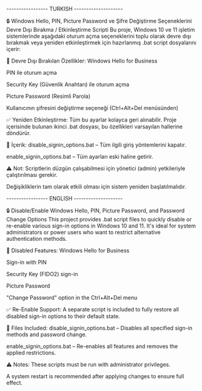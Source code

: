 ----------------- TURKISH --------------------

🔒 Windows Hello, PIN, Picture Password ve Şifre Değiştirme Seçeneklerini Devre Dışı Bırakma / Etkinleştirme Scripti
Bu proje, Windows 10 ve 11 işletim sistemlerinde aşağıdaki oturum açma seçeneklerini toplu olarak devre dışı bırakmak veya yeniden etkinleştirmek için hazırlanmış .bat script dosyalarını içerir:

🚫 Devre Dışı Bırakılan Özellikler:
Windows Hello for Business

PIN ile oturum açma

Security Key (Güvenlik Anahtarı) ile oturum açma

Picture Password (Resimli Parola)

Kullanıcının şifresini değiştirme seçeneği (Ctrl+Alt+Del menüsünden)

✅ Yeniden Etkinleştirme:
Tüm bu ayarlar kolayca geri alınabilir. Proje içerisinde bulunan ikinci .bat dosyası, bu özellikleri varsayılan hallerine döndürür.

📁 İçerik:
disable_signin_options.bat – Tüm ilgili giriş yöntemlerini kapatır.

enable_signin_options.bat – Tüm ayarları eski haline getirir.

⚠️ Not:
Scriptlerin düzgün çalışabilmesi için yönetici (admin) yetkileriyle çalıştırılması gerekir.

Değişikliklerin tam olarak etkili olması için sistem yeniden başlatılmalıdır.


----------------- ENGLISH --------------------

🔒 Disable/Enable Windows Hello, PIN, Picture Password, and Password Change Options
This project provides .bat script files to quickly disable or re-enable various sign-in options in Windows 10 and 11. It's ideal for system administrators or power users who want to restrict alternative authentication methods.

🚫 Disabled Features:
Windows Hello for Business

Sign-in with PIN

Security Key (FIDO2) sign-in

Picture Password

"Change Password" option in the Ctrl+Alt+Del menu

✅ Re-Enable Support:
A separate script is included to fully restore all disabled sign-in options to their default state.

📁 Files Included:
disable_signin_options.bat – Disables all specified sign-in methods and password change.

enable_signin_options.bat – Re-enables all features and removes the applied restrictions.

⚠️ Notes:
These scripts must be run with administrator privileges.

A system restart is recommended after applying changes to ensure full effect.
